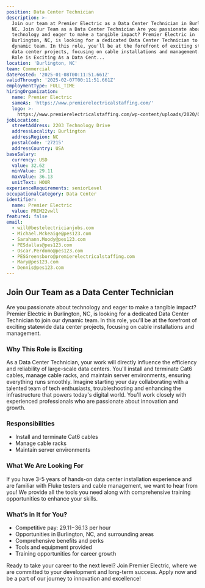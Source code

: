 ```yaml
---
position: Data Center Technician
description: >-
  Join our team at Premier Electric as a Data Center Technician in Burlington,
  NC. Join Our Team as a Data Center Technician Are you passionate about
  technology and eager to make a tangible impact? Premier Electric in
  Burlington, NC, is looking for a dedicated Data Center Technician to join our
  dynamic team. In this role, you'll be at the forefront of exciting statewide
  data center projects, focusing on cable installations and management. Why This
  Role is Exciting As a Data Cent...
location: 'Burlington, NC'
team: Commercial
datePosted: '2025-01-08T00:11:51.661Z'
validThrough: '2025-02-07T00:11:51.661Z'
employmentType: FULL_TIME
hiringOrganization:
  name: Premier Electric
  sameAs: 'https://www.premierelectricalstaffing.com/'
  logo: >-
    https://www.premierelectricalstaffing.com/wp-content/uploads/2020/05/Premier-Electrical-Staffing-logo.png
jobLocation:
  streetAddress: 2203 Technology Drive
  addressLocality: Burlington
  addressRegion: NC
  postalCode: '27215'
  addressCountry: USA
baseSalary:
  currency: USD
  value: 32.62
  minValue: 29.11
  maxValue: 36.13
  unitText: HOUR
experienceRequirements: seniorLevel
occupationalCategory: Data Center
identifier:
  name: Premier Electric
  value: PREM22vwll
featured: false
email:
  - will@bestelectricianjobs.com
  - Michael.Mckeaige@pes123.com
  - Sarahann.Moody@pes123.com
  - PESdallas@pes123.com
  - Oscar.Perdomo@pes123.com
  - PESGreensboro@premierelectricalstaffing.com
  - Mary@pes123.com
  - Dennis@pes123.com
---
```




## Join Our Team as a Data Center Technician

Are you passionate about technology and eager to make a tangible impact? Premier Electric in Burlington, NC, is looking for a dedicated Data Center Technician to join our dynamic team. In this role, you'll be at the forefront of exciting statewide data center projects, focusing on cable installations and management.

### Why This Role is Exciting

As a Data Center Technician, your work will directly influence the efficiency and reliability of large-scale data centers. You'll install and terminate Cat6 cables, manage cable racks, and maintain server environments, ensuring everything runs smoothly. Imagine starting your day collaborating with a talented team of tech enthusiasts, troubleshooting and enhancing the infrastructure that powers today's digital world. You'll work closely with experienced professionals who are passionate about innovation and growth.

### Responsibilities

- Install and terminate Cat6 cables
- Manage cable racks
- Maintain server environments

### What We Are Looking For

If you have 3-5 years of hands-on data center installation experience and are familiar with Fluke testers and cable management, we want to hear from you! We provide all the tools you need along with comprehensive training opportunities to enhance your skills.

### What’s in It for You?

- Competitive pay: $29.11-$36.13 per hour
- Opportunities in Burlington, NC, and surrounding areas
- Comprehensive benefits and perks
- Tools and equipment provided
- Training opportunities for career growth

Ready to take your career to the next level? Join Premier Electric, where we are committed to your development and long-term success. Apply now and be a part of our journey to innovation and excellence!